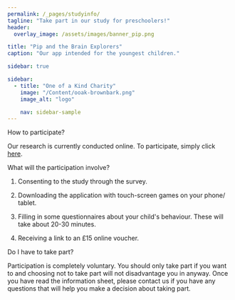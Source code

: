 ```yaml
---
permalink: /_pages/studyinfo/
tagline: "Take part in our study for preschoolers!"
header:
  overlay_image: /assets/images/banner_pip.png

title: "Pip and the Brain Explorers"
caption: "Our app intended for the youngest children."

sidebar: true

sidebar:
  - title: "One of a Kind Charity"
    image: "/Content/ooak-brownbark.png"
    image_alt: "logo"

    nav: sidebar-sample
---
```


How to participate?

Our research is currently conducted online. To participate, simply click [here]().


What will the participation involve?

1. Consenting to the study through the survey.

2. Downloading the application with touch-screen games on your phone/ tablet. 

3. Filling in some questionnaires about your child's behaviour. These will take about 20-30 minutes. 

4. Receiving a link to an £15 online voucher.


Do I have to take part?

Participation is completely voluntary. You should only take part if you want to and choosing not to take part will not disadvantage you in anyway. Once you have read the information sheet, please contact us if you have any questions that will help you make a decision about taking part.




